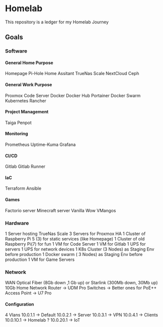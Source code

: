 # Homelab
This repository is a ledger for my Homelab Journey

## Goals

### Software

#### General Home Purpose
Homepage
Pi-Hole
Home Assitant
TrueNas Scale
NextCloud
Ceph

#### General Work Purpose
Proxmox
Code Server
Docker
Docker Hub
Portainer
Docker Swarm
Kubernetes
Rancher

#### Project Management
Taiga
Penpot

#### Monitoring
Prometheus
Uptime-Kuma
Grafana

#### CI/CD
Gitlab
Gitlab Runner

#### IaC
Terraform
Ansible

#### Games
Factorio server
Minecraft server
Vanilla Wow VMangos


### Hardware

1 Server hosting TrueNas Scale
3 Servers for Proxmox HA
1 Cluster of Raspberry Pi 5 (3) for static services (like Homepage)
1 Cluster of old Raspberry Pi(7) for fun
1 VM for Code Server
1 VM for Gitlab
1 UPS for servers
1 UPS for network devices
1 K8s Cluster (3 Nodes) as Staging Env before production
1 Docker swarm ( 3 Nodes) as Staging Env before production
1 VM for Game Servers


### Network

WAN Optical Fiber (8Gb down ,1 Gb up) or Starlink (300Mb down, 30Mb up)
10Gb Home Network
Router -> UDM Pro 
Switches -> Better ones for PoE++ 
Access Point -> U7 Pro

#### Configuration
4 Vlans
10.0.1.1 -> Default
10.0.2.1 -> Server
10.0.3.1 -> VPN
10.0.4.1 -> Clients
10.0.1O.1 -> Homelab ?
10.0.20.1 -> IoT




